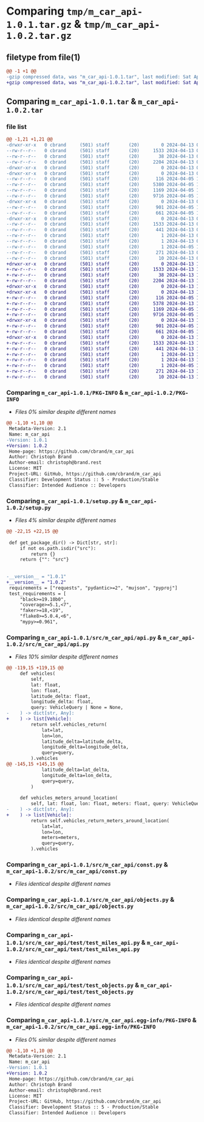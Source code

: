# Comparing `tmp/m_car_api-1.0.1.tar.gz` & `tmp/m_car_api-1.0.2.tar.gz`

## filetype from file(1)

```diff
@@ -1 +1 @@
-gzip compressed data, was "m_car_api-1.0.1.tar", last modified: Sat Apr 13 09:24:25 2024, max compression
+gzip compressed data, was "m_car_api-1.0.2.tar", last modified: Sat Apr 13 10:20:41 2024, max compression
```

## Comparing `m_car_api-1.0.1.tar` & `m_car_api-1.0.2.tar`

### file list

```diff
@@ -1,21 +1,21 @@
-drwxr-xr-x   0 cbrand     (501) staff       (20)        0 2024-04-13 09:24:25.514035 m_car_api-1.0.1/
--rw-r--r--   0 cbrand     (501) staff       (20)     1533 2024-04-13 09:24:25.513706 m_car_api-1.0.1/PKG-INFO
--rw-r--r--   0 cbrand     (501) staff       (20)       38 2024-04-13 09:24:25.514107 m_car_api-1.0.1/setup.cfg
--rw-r--r--   0 cbrand     (501) staff       (20)     2204 2024-04-13 09:24:06.000000 m_car_api-1.0.1/setup.py
-drwxr-xr-x   0 cbrand     (501) staff       (20)        0 2024-04-13 09:24:25.509130 m_car_api-1.0.1/src/
-drwxr-xr-x   0 cbrand     (501) staff       (20)        0 2024-04-13 09:24:25.510454 m_car_api-1.0.1/src/m_car_api/
--rw-r--r--   0 cbrand     (501) staff       (20)      116 2024-04-05 15:37:45.000000 m_car_api-1.0.1/src/m_car_api/__init__.py
--rw-r--r--   0 cbrand     (501) staff       (20)     5380 2024-04-05 15:46:22.000000 m_car_api-1.0.1/src/m_car_api/api.py
--rw-r--r--   0 cbrand     (501) staff       (20)     1169 2024-04-05 14:53:41.000000 m_car_api-1.0.1/src/m_car_api/const.py
--rw-r--r--   0 cbrand     (501) staff       (20)     9716 2024-04-05 13:58:25.000000 m_car_api-1.0.1/src/m_car_api/objects.py
-drwxr-xr-x   0 cbrand     (501) staff       (20)        0 2024-04-13 09:24:25.512092 m_car_api-1.0.1/src/m_car_api/test/
--rw-r--r--   0 cbrand     (501) staff       (20)      901 2024-04-05 15:37:57.000000 m_car_api-1.0.1/src/m_car_api/test/test_miles_api.py
--rw-r--r--   0 cbrand     (501) staff       (20)      661 2024-04-05 15:37:11.000000 m_car_api-1.0.1/src/m_car_api/test/test_objects.py
-drwxr-xr-x   0 cbrand     (501) staff       (20)        0 2024-04-13 09:24:25.512394 m_car_api-1.0.1/src/m_car_api.egg-info/
--rw-r--r--   0 cbrand     (501) staff       (20)     1533 2024-04-13 09:24:25.000000 m_car_api-1.0.1/src/m_car_api.egg-info/PKG-INFO
--rw-r--r--   0 cbrand     (501) staff       (20)      441 2024-04-13 09:24:25.000000 m_car_api-1.0.1/src/m_car_api.egg-info/SOURCES.txt
--rw-r--r--   0 cbrand     (501) staff       (20)        1 2024-04-13 09:24:25.000000 m_car_api-1.0.1/src/m_car_api.egg-info/dependency_links.txt
--rw-r--r--   0 cbrand     (501) staff       (20)        1 2024-04-13 09:24:25.000000 m_car_api-1.0.1/src/m_car_api.egg-info/namespace_packages.txt
--rw-r--r--   0 cbrand     (501) staff       (20)        1 2024-04-05 15:37:20.000000 m_car_api-1.0.1/src/m_car_api.egg-info/not-zip-safe
--rw-r--r--   0 cbrand     (501) staff       (20)      271 2024-04-13 09:24:25.000000 m_car_api-1.0.1/src/m_car_api.egg-info/requires.txt
--rw-r--r--   0 cbrand     (501) staff       (20)       10 2024-04-13 09:24:25.000000 m_car_api-1.0.1/src/m_car_api.egg-info/top_level.txt
+drwxr-xr-x   0 cbrand     (501) staff       (20)        0 2024-04-13 10:20:41.517841 m_car_api-1.0.2/
+-rw-r--r--   0 cbrand     (501) staff       (20)     1533 2024-04-13 10:20:41.517547 m_car_api-1.0.2/PKG-INFO
+-rw-r--r--   0 cbrand     (501) staff       (20)       38 2024-04-13 10:20:41.517892 m_car_api-1.0.2/setup.cfg
+-rw-r--r--   0 cbrand     (501) staff       (20)     2204 2024-04-13 10:20:23.000000 m_car_api-1.0.2/setup.py
+drwxr-xr-x   0 cbrand     (501) staff       (20)        0 2024-04-13 10:20:41.510144 m_car_api-1.0.2/src/
+drwxr-xr-x   0 cbrand     (501) staff       (20)        0 2024-04-13 10:20:41.512600 m_car_api-1.0.2/src/m_car_api/
+-rw-r--r--   0 cbrand     (501) staff       (20)      116 2024-04-05 15:37:45.000000 m_car_api-1.0.2/src/m_car_api/__init__.py
+-rw-r--r--   0 cbrand     (501) staff       (20)     5378 2024-04-13 10:20:15.000000 m_car_api-1.0.2/src/m_car_api/api.py
+-rw-r--r--   0 cbrand     (501) staff       (20)     1169 2024-04-05 14:53:41.000000 m_car_api-1.0.2/src/m_car_api/const.py
+-rw-r--r--   0 cbrand     (501) staff       (20)     9716 2024-04-05 13:58:25.000000 m_car_api-1.0.2/src/m_car_api/objects.py
+drwxr-xr-x   0 cbrand     (501) staff       (20)        0 2024-04-13 10:20:41.515805 m_car_api-1.0.2/src/m_car_api/test/
+-rw-r--r--   0 cbrand     (501) staff       (20)      901 2024-04-05 15:37:57.000000 m_car_api-1.0.2/src/m_car_api/test/test_miles_api.py
+-rw-r--r--   0 cbrand     (501) staff       (20)      661 2024-04-05 15:37:11.000000 m_car_api-1.0.2/src/m_car_api/test/test_objects.py
+drwxr-xr-x   0 cbrand     (501) staff       (20)        0 2024-04-13 10:20:41.516164 m_car_api-1.0.2/src/m_car_api.egg-info/
+-rw-r--r--   0 cbrand     (501) staff       (20)     1533 2024-04-13 10:20:41.000000 m_car_api-1.0.2/src/m_car_api.egg-info/PKG-INFO
+-rw-r--r--   0 cbrand     (501) staff       (20)      441 2024-04-13 10:20:41.000000 m_car_api-1.0.2/src/m_car_api.egg-info/SOURCES.txt
+-rw-r--r--   0 cbrand     (501) staff       (20)        1 2024-04-13 10:20:41.000000 m_car_api-1.0.2/src/m_car_api.egg-info/dependency_links.txt
+-rw-r--r--   0 cbrand     (501) staff       (20)        1 2024-04-13 10:20:41.000000 m_car_api-1.0.2/src/m_car_api.egg-info/namespace_packages.txt
+-rw-r--r--   0 cbrand     (501) staff       (20)        1 2024-04-05 15:37:20.000000 m_car_api-1.0.2/src/m_car_api.egg-info/not-zip-safe
+-rw-r--r--   0 cbrand     (501) staff       (20)      271 2024-04-13 10:20:41.000000 m_car_api-1.0.2/src/m_car_api.egg-info/requires.txt
+-rw-r--r--   0 cbrand     (501) staff       (20)       10 2024-04-13 10:20:41.000000 m_car_api-1.0.2/src/m_car_api.egg-info/top_level.txt
```

### Comparing `m_car_api-1.0.1/PKG-INFO` & `m_car_api-1.0.2/PKG-INFO`

 * *Files 0% similar despite different names*

```diff
@@ -1,10 +1,10 @@
 Metadata-Version: 2.1
 Name: m_car_api
-Version: 1.0.1
+Version: 1.0.2
 Home-page: https://github.com/cbrand/m_car_api
 Author: Christoph Brand
 Author-email: christoph@brand.rest
 License: MIT
 Project-URL: GitHub, https://github.com/cbrand/m_car_api
 Classifier: Development Status :: 5 - Production/Stable
 Classifier: Intended Audience :: Developers
```

### Comparing `m_car_api-1.0.1/setup.py` & `m_car_api-1.0.2/setup.py`

 * *Files 4% similar despite different names*

```diff
@@ -22,15 +22,15 @@
 
 def get_package_dir() -> Dict[str, str]:
     if not os.path.isdir("src"):
         return {}
     return {"": "src"}
 
 
-__version__ = "1.0.1"
+__version__ = "1.0.2"
 requirements = ["requests", "pydantic>=2", "mujson", "pyproj"]
 test_requirements = [
     "black>=19.10b0",
     "coverage>=5.1,<7",
     "faker>=18,<19",
     "flake8>=5.0.4,<6",
     "mypy>=0.961",
```

### Comparing `m_car_api-1.0.1/src/m_car_api/api.py` & `m_car_api-1.0.2/src/m_car_api/api.py`

 * *Files 10% similar despite different names*

```diff
@@ -119,15 +119,15 @@
     def vehicles(
         self,
         lat: float,
         lon: float,
         latitude_delta: float,
         longitude_delta: float,
         query: VehicleQuery | None = None,
-    ) -> dict[str, Any]:
+    ) -> list[Vehicle]:
         return self.vehicles_return(
             lat=lat,
             lon=lon,
             latitude_delta=latitude_delta,
             longitude_delta=longitude_delta,
             query=query,
         ).vehicles
@@ -145,15 +145,15 @@
             latitude_delta=lat_delta,
             longitude_delta=lon_delta,
             query=query,
         )
 
     def vehicles_meters_around_location(
         self, lat: float, lon: float, meters: float, query: VehicleQuery | None = None
-    ) -> dict[str, Any]:
+    ) -> list[Vehicle]:
         return self.vehicles_return_meters_around_location(
             lat=lat,
             lon=lon,
             meters=meters,
             query=query,
         ).vehicles
```

### Comparing `m_car_api-1.0.1/src/m_car_api/const.py` & `m_car_api-1.0.2/src/m_car_api/const.py`

 * *Files identical despite different names*

### Comparing `m_car_api-1.0.1/src/m_car_api/objects.py` & `m_car_api-1.0.2/src/m_car_api/objects.py`

 * *Files identical despite different names*

### Comparing `m_car_api-1.0.1/src/m_car_api/test/test_miles_api.py` & `m_car_api-1.0.2/src/m_car_api/test/test_miles_api.py`

 * *Files identical despite different names*

### Comparing `m_car_api-1.0.1/src/m_car_api/test/test_objects.py` & `m_car_api-1.0.2/src/m_car_api/test/test_objects.py`

 * *Files identical despite different names*

### Comparing `m_car_api-1.0.1/src/m_car_api.egg-info/PKG-INFO` & `m_car_api-1.0.2/src/m_car_api.egg-info/PKG-INFO`

 * *Files 0% similar despite different names*

```diff
@@ -1,10 +1,10 @@
 Metadata-Version: 2.1
 Name: m_car_api
-Version: 1.0.1
+Version: 1.0.2
 Home-page: https://github.com/cbrand/m_car_api
 Author: Christoph Brand
 Author-email: christoph@brand.rest
 License: MIT
 Project-URL: GitHub, https://github.com/cbrand/m_car_api
 Classifier: Development Status :: 5 - Production/Stable
 Classifier: Intended Audience :: Developers
```

